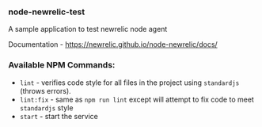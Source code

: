 ### node-newrelic-test
A sample application to test newrelic node agent

Documentation - https://newrelic.github.io/node-newrelic/docs/

### Available NPM Commands:
- `lint` - verifies code style for all files in the project using `standardjs` (throws errors).
- `lint:fix` - same as `npm run lint` except will attempt to fix code to meet `standardjs` style
- `start` - start the service
